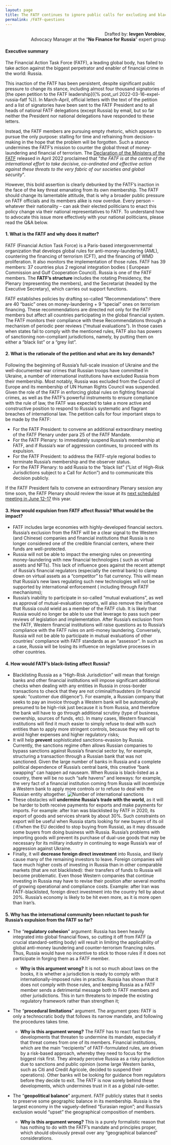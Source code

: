 ```yaml
---
layout: page
title: The FATF continues to ignore public calls for excluding and black-listing Russia
permalink: /FATF-questions
---
```

<div style="text-align: right">Drafted by: <b>Ievgen Vorobiov</b>,</div>
<div style="text-align: right">Advocacy Manager at the “<b>No Finance for Russia</b>” expert group</div>

#### Executive summary

The Financial Action Task Force (FATF), a leading global body, has failed to take action against the biggest perpetrator
and enabler of financial crime in the world: Russia.

This inaction of the FATF has been persistent, despite significant public pressure to change its stance, including
almost four thousand signatories of [the open petition to the FATF
leadership]({% post_url 2022-03-16-expel-russia-fatf %}). In March-April, official
letters with the text of the petition and a list of signatories have been sent to the FATF President and to all heads of
national FATF delegations (except Russia) by email, but so far neither the President nor national delegations have
responded to these letters.

Instead, the FATF members are pursuing empty rhetoric, which appears to pursue the only purpose: stalling for time and
refraining from decision-making in the hope that the problem will be forgotten. Such a stance undermines the FATF’s
mission to counter the global threat of money-laundering and financial of terrorism. The [Declaration of the Ministers of
the FATF](https://www.fatf-gafi.org/publications/fatfgeneral/documents/ministerial-statement-2022.html) released in April 2022 proclaimed that "_the FATF is at the centre of the international effort to take
decisive,
co-ordinated and effective action against these threats to the very fabric of our societies and global security_".

However, this bold assertion is clearly debunked by the FATF’s inaction in the face of the key threat emanating from its
own membership.
The FATF should change its lamentable attitude, that is why a broader public pressure on FATF officials and its members
alike is now overdue. Every person – whatever their nationality – can ask their elected politicians to enact this policy
change via their national representatives to FATF. To understand how to advocate this issue more effectively with your
national politicians, please read the Q&A below.

#### 1. What is the FATF and why does it matter?

FATF (Financial Action Task Force) is a Paris-based intergovernmental organization that develops global rules for
anti-money-laundering (AML), countering the financing of terrorism (CFT), and the financing of WMD proliferation. It
also monitors the implementation of those rules. FATF has 39 members: 37 countries plus 2 regional integration bodies (
European Commission and Gulf Cooperation Council). Russia is one of the FATF members. The **FATF’s structure** includes
the
rotating Presidency, the Plenary (representing the members), and the Secretariat (headed by the Executive Secretary),
which carries out support functions.

FATF establishes policies by drafting so-called “Recommendations”: there are 40 “basic” ones on money-laundering + 9
“special” ones on terrorism financing. These recommendations are directed not only for the FATF members but affect all
countries participating in the global financial system. The FATF monitors their compliance with these Recommendations
through a mechanism of periodic peer reviews (“mutual evaluations”). In those cases when states fail to comply with the
mentioned rules, FATF also has powers of sanctioning non-compliant jurisdictions, namely, by putting them on either a
“black list” or a “grey list”.

#### 2. What is the rationale of the petition and what are its key demands?

Following the beginning of Russia’s full-scale invasion of Ukraine and the well-documented war crimes that Russian
troops have committed in Ukraine, a number of international institutions have excluded Russia from their membership.
Most notably, Russia was excluded from the Council of Europe and its membership of UN Human Rights Council was
suspended. Given the role of the FATF in enforcing global rules on fighting financial crimes, as well as the FATF’s
powerful instruments to ensure compliance with the rule of law, the FATF was expected to take a more active and
constructive position to respond to Russia’s systematic and flagrant breaches of international law.
The petition calls for four important steps to be made by the FATF:

- For the FATF President: to convene an additional extraordinary meeting of the FATF Plenary under para 25 of the FATF
  Mandate.
- For the FATF Plenary: to immediately suspend Russia’s membership at FATF, and if Russia’s war of aggression continues,
  to proceed with its expulsion.
- For the FATF President: to address the FATF-style regional bodies to terminate Russia’s membership and the observer
  status.
- For the FATF Plenary: to add Russia to the “black list” (“List of High-Risk Jurisdictions subject to a Call for
  Action”)
  and to communicate this decision publicly.

If the FATF President fails to convene an extraordinary Plenary session any time soon, the FATF Plenary should review
the issue at
its [next scheduled meeting in June 12-17](https://www.fatf-gafi.org/calendar/eventscalendar/?hf=10&b=10&s=asc(fatf_date1))
this year.

#### 3. How would expulsion from FATF affect Russia? What would be the impact?

- FATF includes large economies with highly-developed financial sectors. Russia’s exclusion from the FATF will be a
  clear
  signal to the Western (and Chinese) companies and financial institutions that Russia is no longer considered one of
  the
  credible financial centers, where their funds are well-protected.
- Russia will not be able to impact the emerging rules on preventing money-laundering with new financial technologies (
  such as virtual assets and NFTs). This lack of influence goes against the recent attempt of Russia’s financial
  regulators (especially the central bank) to clamp down on virtual assets as a “competitor” to fiat currency. This will
  mean that Russia’s new laws regulating such new technologies will not be supported by international enforcement (
  including through FATF mechanisms);
- Russia’s inability to participate in so-called “mutual evaluations”, as well as approval of mutual-evaluation reports,
  will also remove the influence that Russia could wield as a member of the FATF club. It is likely that Russia would no
  longer be able to use that leverage to pass such peer reviews of legislation and implementation. After Russia’s
  exclusion from the FATF, Western financial institutions will raise questions as to Russia’s compliance with the FATF
  rules on anti-money laundering. Conversely, Russia will not be able to participate in mutual evaluations of other
  countries’ compliance with FATF standards as an “assessor”. In such as a case, Russia will be losing its influence on
  legislative processes in other countries.

#### 4. How would FATF’s black-listing affect Russia?

- Blacklisting Russia as a “High-Risk Jurisdiction” will mean that foreign banks and other financial institutions will
  impose significant additional checks when dealing with any entities in Russia in cross-border transactions to check
  that
  they are not criminal/fraudsters (in financial speak: “customer due diligence”). For example, a Russian company that
  seeks to pay an invoice through a Western bank will be automatically presumed to be high-risk just because it is from
  Russia, and therefore the bank will have to go through additional scrutiny (type of business, ownership, sources of
  funds, etc). In many cases, Western financial institutions will find it much easier to simply refuse to deal with such
  entities than to apply more stringent controls, because they will opt to avoid higher expenses and higher regulatory
  risks;
- It will help **prevent** sophisticated sanctions-evasion by Russia. Currently, the sanctions regime often allows Russian
  companies to bypass sanctions against Russia’s financial sector by, for example, structuring a transaction through a
  Russian bank that was not sanctioned. Given the large number of banks in Russia and a complete political dependence of
  Russia’s central bank, this creative “bank swapping” can happen ad nauseam. When Russia is black-listed as a country,
  there will be no such “safe havens” and leeways: for example, the very fact of a financial institution coming from
  Russia will incentivize a Western bank to apply more controls or to refuse to deal with the Russian entity altogether.
  ![Number of international sanctions](/assets/image/number_of_international_sanctions.png)
- These obstacles will **undermine Russia’s trade with the world**, as it will be harder to both receive payments for
  exports
  and make payments for imports. For example: after Iran was blacklisted by FATF in 2020, its export of goods and
  services
  shrank by about 30%. Such constraints on export will be useful when Russia starts looking for new buyers of its oil (
  if/when the EU decided to stop buying from Russia), as it may dissuade some buyers from doing business with Russia.
  Russia’s problems with importing goods will prevent its purchase of dual-use goods that may be necessary for its
  military industry in continuing to wage Russia’s war of aggression against Ukraine.
- Finally, it will **decrease foreign direct investment** into Russia, and likely cause many of the remaining investors to
  leave. Foreign companies will face much higher costs of investing in Russia than in other comparable markets (that are
  not blacklisted): their transfers of funds to Russia will become problematic. Even those Western companies that
  continue
  investing in Russia may have to revise their position after several months of growing operational and compliance
  costs.
  Example: after Iran was FATF-blacklisted, foreign direct investment into the country fell by about 20%. Russia’s
  economy
  is likely to be hit even more, as it is more open than Iran’s.

#### 5. Why has the international community been reluctant to push for Russia’s expulsion from the FATF so far?

- The “**regulatory cohesion**” argument: Russia has been heavily integrated into global financial flows, so cutting it off
from FATF (a crucial standard-setting body) will result in limiting the applicability of global anti-money laundering
and counter-terrorism financing rules. Thus, Russia would have no incentive to stick to those rules if it does not
participate in forging them as a FATF member.
  - **Why is this argument wrong?** It is not so much about laws on the books, it is whether a jurisdiction is ready to comply
  with internationally-imposed rules in practice. Russia has shown that it does not comply with those rules, and keeping
  Russia as a FATF member sends a detrimental message both to FATF members and other jurisdictions. This in turn threatens
  to impede the existing regulatory framework rather than strengthen it;
  
- The “**procedural limitations**” argument. The argument goes: FATF is only a technocratic body that follows its narrow
mandate, and following the procedures takes time.

  - **Why is this argument wrong?** The FATF has to react fast to the developments that threaten to undermine its mandate,
  especially if that threat comes from one of its members. Financial institutions, which are the main “recipients” of
  FATF-formulated rules, are driven by a risk-based approach, whereby they need to focus for the biggest risk first. They
  already perceive Russia as a risky jurisdiction due to sanctions and public opinion (some large Western banks, such as
  Citi and Credit Agricole, decided to suspend their operations). Other banks will be looking for guidance from regulators
  before they decide to exit. The FATF is now sorely behind these developments, which undermines trust in it as a global
  rule-setter.

- The “**geopolitical balance**” argument. FATF publicly states that it seeks to preserve some geographic balance in its
membership. Russia is the largest economy in the vaguely-defined “Eurasian region”; and Russia’s exclusion would “upset”
the geographical composition of members.

  - **Why is this argument wrong?** This is a purely formalistic reason that has nothing to do with the FATF’s mandate and
  principles proper, which should obviously prevail over any “geographical balanced” considerations. 
